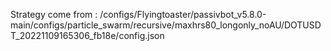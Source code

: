 Strategy come from : /configs/Flyingtoaster/passivbot_v5.8.0-main/configs/particle_swarm/recursive/maxhrs80_longonly_noAU/DOTUSDT_20221109165306_fb18e/config.json